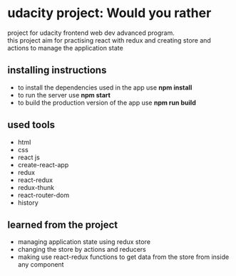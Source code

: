# udacity project: Would you rather
project for udacity frontend web dev advanced program.<br />
this project aim for practising react with redux and creating store and actions to manage the application state

## installing instructions
- to install the dependencies used in the app use **npm install**
- to run the server use **npm start**
- to build the production version of the app use **npm run build** 

## used tools
* html
* css
* react js
* create-react-app
* redux
* react-redux
* redux-thunk
* react-router-dom
* history

## learned from the project
- managing application state using redux store
- changing the store by actions and reducers
- making use react-redux functions to get data from the store from inside any component